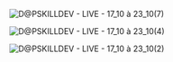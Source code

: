 ![D@PSKILLDEV  - LIVE - 17_10 à 23_10(7)](https://user-images.githubusercontent.com/52793184/202578232-eefc9b09-1782-4482-8717-1e56bcfffb91.png)

![D@PSKILLDEV  - LIVE - 17_10 à 23_10(4)](https://user-images.githubusercontent.com/52793184/202577496-c2d4daa0-f3b6-41eb-a63b-cc044a1f5539.png)

![D@PSKILLDEV  - LIVE - 17_10 à 23_10(2)](https://user-images.githubusercontent.com/52793184/202568350-9e566db6-c243-41da-b82b-327cf642f0ff.png)
